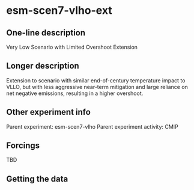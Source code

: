 <!--- This file contains a number of sections -->
<!--- They are bounded by comments like this -->
<!--- Do not edit these sections by hand -->
<!--- Start title -->
# esm-scen7-vlho-ext
<!--- End title -->

## One-line description

<!--- Start one-line-description -->
Very Low Scenario with Limited Overshoot Extension
<!--- End one-line-description -->

## Longer description

<!--- Start longer-description -->
Extension to scenario with similar end-of-century temperature impact to VLLO, but with less aggressive near-term mitigation and large reliance on net negative emissions, resulting in a higher overshoot.
<!--- End longer-description -->

## Other experiment info

<!--- Start other-experiment-info -->
Parent experiment: esm-scen7-vlho
Parent experiment activity: CMIP
<!--- End other-experiment-info -->

## Forcings

<!--- Start forcings -->
TBD
<!--- End forcings -->

## Getting the data

<!--- TODO: auto-generate this -->
